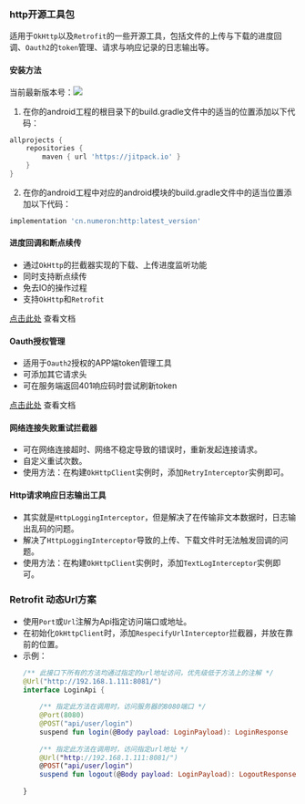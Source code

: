 ### http开源工具包

适用于`OkHttp`以及`Retrofit`的一些开源工具，包括文件的上传与下载的进度回调、`Oauth2`的`token`管理、请求与响应记录的日志输出等。

#### 安装方法
当前最新版本号：[![](https://jitpack.io/v/cn.numeron/http.svg)](https://jitpack.io/#cn.numeron/http)

1.  在你的android工程的根目录下的build.gradle文件中的适当的位置添加以下代码：
```groovy
allprojects {
    repositories {
        maven { url 'https://jitpack.io' }
    }
}
```
2.  在你的android工程中对应的android模块的build.gradle文件中的适当位置添加以下代码：
```groovy
implementation 'cn.numeron:http:latest_version'
```

#### 进度回调和断点续传
* 通过`OkHttp`的拦截器实现的下载、上传进度监听功能
* 同时支持断点续传
* 免去IO的操作过程
* 支持`OkHttp`和`Retrofit`

[点击此处](https://github.com/xiazunyang/http/blob/master/PROGRESS.md) 查看文档

#### Oauth授权管理
* 适用于`Oauth2`授权的APP端token管理工具
* 可添加其它请求头
* 可在服务端返回401响应码时尝试刷新token

[点击此处](https://github.com/xiazunyang/http/blob/master/OAUTH.md) 查看文档

#### 网络连接失败重试拦截器
* 可在网络连接超时、网络不稳定导致的错误时，重新发起连接请求。
* 自定义重试次数。
* 使用方法：在构建`OkHttpClient`实例时，添加`RetryInterceptor`实例即可。

#### Http请求响应日志输出工具
* 其实就是`HttpLoggingInterceptor`，但是解决了在传输非文本数据时，日志输出乱码的问题。
* 解决了`HttpLoggingInterceptor`导致的上传、下载文件时无法触发回调的问题。
* 使用方法：在构建`OkHttpClient`实例时，添加`TextLogInterceptor`实例即可。

### Retrofit 动态Url方案
* 使用`Port`或`Url`注解为Api指定访问端口或地址。
* 在初始化`OkHttpClient`时，添加`RespecifyUrlInterceptor`拦截器，并放在靠前的位置。
* 示例：
    ```kotlin
    /** 此接口下所有的方法均通过指定的url地址访问，优先级低于方法上的注解 */
    @Url("http://192.168.1.111:8081/")
    interface LoginApi {
        
        /** 指定此方法在调用时，访问服务器的8080端口 */
        @Port(8080)
        @POST("api/user/login")
        suspend fun login(@Body payload: LoginPayload): LoginResponse
        
        /** 指定此方法在调用时，访问指定url地址 */
        @Url("http://192.168.1.111:8081/")
        @POST("api/user/login")
        suspend fun logout(@Body payload: LoginPayload): LogoutResponse
        
    }
    ```

